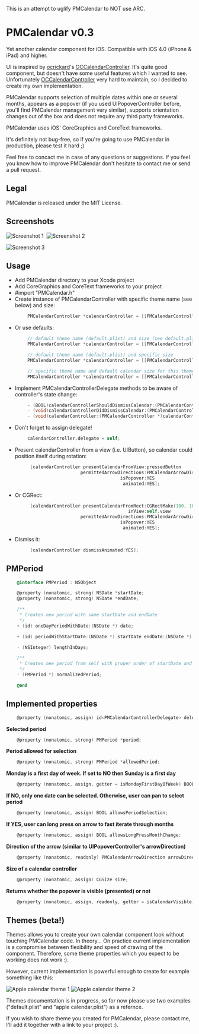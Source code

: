 This is an attempt to uglify PMCalendar to NOT use ARC.

PMCalendar v0.3
==========

Yet another calendar component for iOS. Compatible with iOS 4.0 (iPhone &amp; iPad) and higher.

UI is inspired by [ocrickard](https://github.com/ocrickard)'s [OCCalendarController](https://github.com/ocrickard/OCCalendar). It's quite good component, but doesn't have some useful features which I wanted to see. Unfortunately [OCCalendarController](https://github.com/ocrickard/OCCalendar) very hard to maintain, so I decided to create my own implementation.

PMCalendar supports selection of multiple dates within one or several months, appears as a popover (if you used UIPopoverController before, you'll find PMCalendar management very similar), supports orientation changes out of the box and does not require any third party frameworks.

PMCalendar uses iOS' CoreGraphics and CoreText frameworks.

It's definitely not bug-free, so if you're going to use PMCalendar in production, please test it hard ;)

Feel free to concact me in case of any questions or suggestions. If you feel you know how to improve PMCalendar don't hesitate to contact me or send a pull request.

Legal
----------
PMCalendar is released under the MIT License.

Screenshots
----------
![Screenshot 1](http://github.com/kovpas/PMCalendar/raw/master/screenshots/screenshot_1.png)&nbsp;&nbsp;![Screenshot 2](http://github.com/kovpas/PMCalendar/raw/master/screenshots/screenshot_2.png)

![Screenshot 3](http://github.com/kovpas/PMCalendar/raw/master/screenshots/screenshot_3.png)

Usage
----------

 - Add PMCalendar directory to your Xcode project
 - Add CoreGraphics and CoreText frameworks to your project
 - #import "PMCalendar.h"
 - Create instance of PMCalendarController with specific theme name (see below) and size:

``` objective-c
        PMCalendarController *calendarController = [[PMCalendarController alloc] initWithThemeName:@"my super theme name" andSize:CGSizeMake(300, 200)];
```

 - Or use defaults:

``` objective-c
        // default theme name (default.plist) and size (see default.plist for details)
        PMCalendarController *calendarController = [[PMCalendarController alloc] init];
```

``` objective-c
        // default theme name (default.plist) and specific size
        PMCalendarController *calendarController = [[PMCalendarController alloc] initWithSize:CGSizeMake(300, 200)];
```

``` objective-c
        // specific theme name and default calendar size for this theme
        PMCalendarController *calendarController = [[PMCalendarController alloc] initWithThemeName:@"my super theme name"];
```

- Implement PMCalendarControllerDelegate methods to be aware of controller's state change:

``` objective-c
        - (BOOL)calendarControllerShouldDismissCalendar:(PMCalendarController *)calendarController;
        - (void)calendarControllerDidDismissCalendar:(PMCalendarController *)calendarController;
        - (void)calendarController:(PMCalendarController *)calendarController didChangePeriod:(PMPeriod *)newPeriod;
```

 - Don't forget to assign delegate!

``` objective-c
        calendarController.delegate = self;
```

 - Present calendarController from a view (i.e. UIButton), so calendar could position itself during rotation:

``` objective-c
         [calendarController presentCalendarFromView:pressedButton
                            permittedArrowDirections:PMCalendarArrowDirectionUp | PMCalendarArrowDirectionLeft
                                           isPopover:YES
                                            animated:YES];
```

 - Or CGRect:
 
``` objective-c
         [calendarController presentCalendarFromRect:CGRectMake(100, 100, 10, 10)
                                              inView:self.view
                            permittedArrowDirections:PMCalendarArrowDirectionUp | PMCalendarArrowDirectionLeft
                                           isPopover:YES
                                            animated:YES];
```

 - Dismiss it:

``` objective-c
         [calendarController dismissAnimated:YES];
```

PMPeriod
----------

``` objective-c
    @interface PMPeriod : NSObject

    @property (nonatomic, strong) NSDate *startDate;
    @property (nonatomic, strong) NSDate *endDate;

    /**
     * Creates new period with same startDate and endDate
     */
    + (id) oneDayPeriodWithDate:(NSDate *) date;

    + (id) periodWithStartDate:(NSDate *) startDate endDate:(NSDate *) endDate;

    - (NSInteger) lengthInDays;

    /**
     * Creates new period from self with proper order of startDate and endDate.
     */
    - (PMPeriod *) normalizedPeriod;

    @end
```

Implemented properties
----------

``` objective-c
    @property (nonatomic, assign) id<PMCalendarControllerDelegate> delegate;
```

**Selected period**

``` objective-c
    @property (nonatomic, strong) PMPeriod *period;
```

**Period allowed for selection**

``` objective-c
    @property (nonatomic, strong) PMPeriod *allowedPeriod;
```

**Monday is a first day of week. If set to NO then Sunday is a first day**

``` objective-c
    @property (nonatomic, assign, getter = isMondayFirstDayOfWeek) BOOL mondayFirstDayOfWeek;
```

**If NO, only one date can be selected. Otherwise, user can pan to select period**

``` objective-c
    @property (nonatomic, assign) BOOL allowsPeriodSelection;
```

**If YES, user can long press on arrow to fast iterate through months**

``` objective-c
    @property (nonatomic, assign) BOOL allowsLongPressMonthChange;
```

**Direction of the arrow (similar to UIPopoverController's arrowDirection)**

``` objective-c
    @property (nonatomic, readonly) PMCalendarArrowDirection arrowDirection;
```

**Size of a calendar controller**

``` objective-c
    @property (nonatomic, assign) CGSize size;
```

**Returns whether the popover is visible (presented) or not**

``` objective-c
    @property (nonatomic, assign, readonly, getter = isCalendarVisible) BOOL calendarVisible;
```

Themes (beta!)
----------

Themes allows you to create your own calendar component look without touching PMCalendar code. In theory... On practice current implementation is a compromise between flexibility and speed of drawing of the component. Therefore, some theme properties which you expect to be working does not work :).

However, current implementation is powerful enough to create for example something like this:

![Apple calendar theme 1](http://github.com/kovpas/PMCalendar/raw/master/screenshots/apple_theme_1.png)&nbsp;![Apple calendar theme 2](http://github.com/kovpas/PMCalendar/raw/master/screenshots/apple_theme_2.png)

Themes documentation is in progress, so for now please use two examples ("default.plist" and "apple calendar.plist") as a refernce.

If you wish to share theme you created for PMCalendar, please contact me, I'll add it together with a link to your project :).
